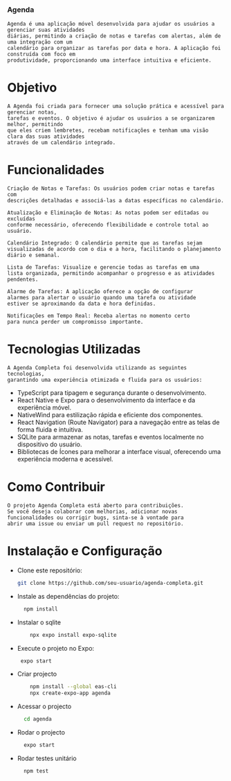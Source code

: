 ### Agenda
    Agenda é uma aplicação móvel desenvolvida para ajudar os usuários a gerenciar suas atividades 
    diárias, permitindo a criação de notas e tarefas com alertas, além de uma integração com um 
    calendário para organizar as tarefas por data e hora. A aplicação foi construída com foco em 
    produtividade, proporcionando uma interface intuitiva e eficiente.

# Objetivo
    A Agenda foi criada para fornecer uma solução prática e acessível para gerenciar notas, 
    tarefas e eventos. O objetivo é ajudar os usuários a se organizarem melhor, permitindo 
    que eles criem lembretes, recebam notificações e tenham uma visão clara das suas atividades 
    através de um calendário integrado.

# Funcionalidades
    Criação de Notas e Tarefas: Os usuários podem criar notas e tarefas com 
    descrições detalhadas e associá-las a datas específicas no calendário.

    Atualização e Eliminação de Notas: As notas podem ser editadas ou excluídas 
    conforme necessário, oferecendo flexibilidade e controle total ao usuário.

    Calendário Integrado: O calendário permite que as tarefas sejam 
    visualizadas de acordo com o dia e a hora, facilitando o planejamento diário e semanal.

    Lista de Tarefas: Visualize e gerencie todas as tarefas em uma 
    lista organizada, permitindo acompanhar o progresso e as atividades pendentes.

    Alarme de Tarefas: A aplicação oferece a opção de configurar 
    alarmes para alertar o usuário quando uma tarefa ou atividade 
    estiver se aproximando da data e hora definidas.

    Notificações em Tempo Real: Receba alertas no momento certo 
    para nunca perder um compromisso importante.

# Tecnologias Utilizadas
    A Agenda Completa foi desenvolvida utilizando as seguintes tecnologias, 
    garantindo uma experiência otimizada e fluida para os usuários:

- TypeScript para tipagem e segurança durante o desenvolvimento.
- React Native e Expo para o desenvolvimento da interface e da experiência móvel.
- NativeWind para estilização rápida e eficiente dos componentes.
- React Navigation (Route Navigator) para a navegação entre as telas 
    de forma fluida e intuitiva.
- SQLite para armazenar as notas, tarefas e eventos localmente no 
  dispositivo do usuário.
- Bibliotecas de Ícones para melhorar a interface visual, oferecendo 
  uma experiência moderna e acessível.

# Como Contribuir
    O projeto Agenda Completa está aberto para contribuições. 
    Se você deseja colaborar com melhorias, adicionar novas 
    funcionalidades ou corrigir bugs, sinta-se à vontade para 
    abrir uma issue ou enviar um pull request no repositório.

# Instalação e Configuração

- Clone este repositório:
    ```bash
    git clone https://github.com/seu-usuario/agenda-completa.git

- Instale as dependências do projeto:
    ```bash
      npm install
- Instalar o sqlite
    ```bash
        npx expo install expo-sqlite
- Execute o projeto no Expo:
    ```bash
     expo start
- Criar projecto
    ```bash
        npm install --global eas-cli 
        npx create-expo-app agenda 
- Acessar o projecto
    ```bash
      cd agenda
- Rodar o projecto
    ```bash
      expo start
- Rodar testes unitário
    ```bash
      npm test
